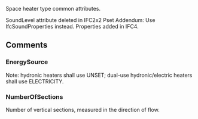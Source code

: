 Space heater type common attributes.

<!-- end of short definition -->

SoundLevel attribute deleted in IFC2x2 Pset Addendum: Use IfcSoundProperties instead. Properties added in IFC4.


## Comments

### EnergySource

Note: hydronic heaters shall use UNSET; dual-use hydronic/electric heaters shall use ELECTRICITY.

### NumberOfSections

Number of vertical sections, measured in the direction of flow.

